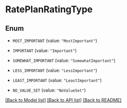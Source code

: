 # RatePlanRatingType

## Enum


* `MOST_IMPORTANT` (value: `"MostImportant"`)

* `IMPORTANT` (value: `"Important"`)

* `SOMEWHAT_IMPORTANT` (value: `"SomewhatImportant"`)

* `LESS_IMPORTANT` (value: `"LessImportant"`)

* `LEAST_IMPORTANT` (value: `"LeastImportant"`)

* `NO_VALUE_SET` (value: `"NoValueSet"`)


[[Back to Model list]](../README.md#documentation-for-models) [[Back to API list]](../README.md#documentation-for-api-endpoints) [[Back to README]](../README.md)


